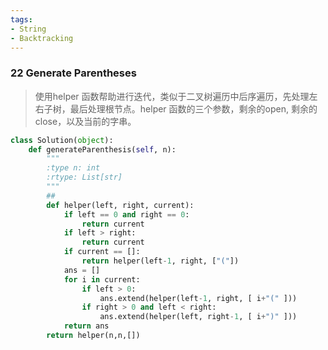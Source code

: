 ```yaml
---
tags:
- String
- Backtracking
---
```




### 22 Generate Parentheses

> 使用helper 函数帮助进行迭代，类似于二叉树遍历中后序遍历，先处理左右子树，最后处理根节点。helper 函数的三个参数，剩余的open, 剩余的close，以及当前的字串。

```python
class Solution(object):
    def generateParenthesis(self, n):
        """
        :type n: int
        :rtype: List[str]
        """
        ## 
        def helper(left, right, current):
            if left == 0 and right == 0:
                return current
            if left > right:
                return current
            if current == []:
                return helper(left-1, right, ["("])
            ans = []
            for i in current:
                if left > 0:
                    ans.extend(helper(left-1, right, [ i+"(" ]))
                if right > 0 and left < right: 
                    ans.extend(helper(left, right-1, [ i+")" ]))
            return ans
        return helper(n,n,[])
```